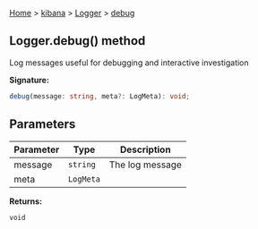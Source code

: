 [Home](./index) &gt; [kibana](./kibana.md) &gt; [Logger](./kibana.logger.md) &gt; [debug](./kibana.logger.debug.md)

## Logger.debug() method

Log messages useful for debugging and interactive investigation

<b>Signature:</b>

```typescript
debug(message: string, meta?: LogMeta): void;
```

## Parameters

|  Parameter | Type | Description |
|  --- | --- | --- |
|  message | <code>string</code> | The log message |
|  meta | <code>LogMeta</code> |  |

<b>Returns:</b>

`void`

